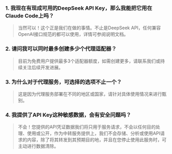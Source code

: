 ### 1. 我现在有现成可用的DeepSeek API Key，那么我能把它用在Claude Code上吗？

> 当然可以！这个正是我们在做的事情。不止是DeepSeek API，任何兼容OpenAI接口规范的都可以使用，详情可参阅说明文档。

### 2. 请问我可以同时最多创建多少个代理适配器？

> 目前为免费用户提供最多3个适配器额度，如需创建更多，请联系我们或持续关注后续开发进展。

### 3. 为什么对于代理服务，可选择的选项不止一个？

> 这是因为代理服务部署在不同的地区或国家，请针对具体使用情况来进行甄别。

### 4. 我提供了API Key这种敏感数据，会有安全问题吗？

> 不会！您提供的API凭证数据我们将只用于服务请求，不会以任何目的处理、使用或公开，作为中转服务提供上，我们不会存储、分析或使用API请求的内容，除了将其转发到其预期目的地，并且在您停止使用此服务时，可主动进行数据清除。